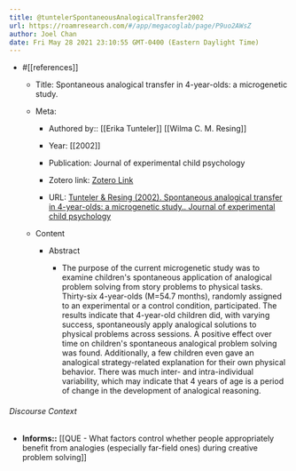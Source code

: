 ```yaml
---
title: @tuntelerSpontaneousAnalogicalTransfer2002
url: https://roamresearch.com/#/app/megacoglab/page/P9uo2AWsZ
author: Joel Chan
date: Fri May 28 2021 23:10:55 GMT-0400 (Eastern Daylight Time)
---
```


- #[[references]]

    - Title: Spontaneous analogical transfer in 4-year-olds: a microgenetic study.

    - Meta:

        - Authored by:: [[Erika Tunteler]] [[Wilma C. M. Resing]]

        - Year: [[2002]]

        - Publication: Journal of experimental child psychology

        - Zotero link: [Zotero Link](zotero://select/items/1_HV5I79QN)

        - URL: [Tunteler & Resing (2002). Spontaneous analogical transfer in 4-year-olds: a microgenetic study.. Journal of experimental child psychology](undefined)

    - Content

        - Abstract

            - The purpose of the current microgenetic study was to examine children's spontaneous application of analogical problem solving from story problems to physical tasks. Thirty-six 4-year-olds (M=54.7 months), randomly assigned to an experimental or a control condition, participated. The results indicate that 4-year-old children did, with varying success, spontaneously apply analogical solutions to physical problems across sessions. A positive effect over time on children's spontaneous analogical problem solving was found. Additionally, a few children even gave an analogical strategy-related explanation for their own physical behavior. There was much inter- and intra-individual variability, which may indicate that 4 years of age is a period of change in the development of analogical reasoning.

###### Discourse Context

- **Informs::** [[QUE - What factors control whether people appropriately benefit from analogies (especially far-field ones) during creative problem solving]]
